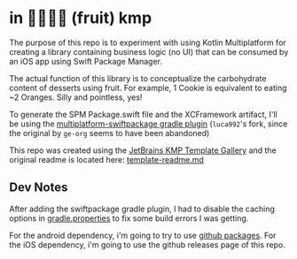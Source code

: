 # in 🍎🍐🥝🍊 (fruit) kmp
The purpose of this repo is to experiment with using Kotlin Multiplatform for creating a library containing business logic (no UI) that can be consumed by an iOS app using Swift Package Manager.

The actual function of this library is to conceptualize the carbohydrate content of desserts using fruit. For example, 1 Cookie is equivalent to eating ~2 Oranges. Silly and pointless, yes!

To generate the SPM Package.swift file and the XCFramework artifact, I'll be using the [multiplatform-swiftpackage gradle plugin](https://github.com/luca992/multiplatform-swiftpackage) (`luca992`'s fork, since the original by `ge-org` seems to have been abandoned)

This repo was created using the [JetBrains KMP Template Gallery](https://kmp.jetbrains.com/#templateGallery) and the original readme is located here: [template-readme.md](template-readme.md)

## Dev Notes

After adding the swiftpackage gradle plugin, I had to disable the caching options in [gradle.properties](gradle.properties) to fix some build errors I was getting.

For the android dependency, i'm going to try to use [github packages](https://proandroiddev.com/publishing-android-libraries-to-the-github-package-registry-part-1-7997be54ea5a). For the iOS dependency, i'm going to use the github releases page of this repo.
